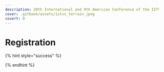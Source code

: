 ```yaml
---
description: 20th International and 9th Americas Conference of the ISTVS
cover: .gitbook/assets/istvs_terrain.jpeg
coverY: 0
---
```


# Registration

{% hint style="success" %}

{% endhint %}
